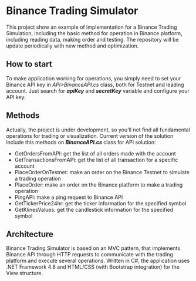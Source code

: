 # Binance Trading Simulator

This project show an example of implementation for a Binance Trading Simulation, including the basic method for operation in Binance platform, including reading data, making order and testing. The repository will be update periodically with new method and optimization.

## How to start

To make application working for operations, you simply need to set your Binance API key in _API>BinanceAPI.cs_ class, both for Testnet and leading account. Just search for _**apiKey**_ and **_secretKey_** variable and configure your API key.

## Methods

Actually, the project is under development, so you'll not find all fundamental operations for trading or visualization. Current version of the solution include this methods on _**BinanceAPI.cs**_ class for API solution:

+ GetOrdersFromAPI: get the list of all orders made with the account
+ GetTransactionsFromAPI: get the list of all transaction for a specific account
+ PlaceOrderOnTestnet: make an order on the Binance Testnet to simulate a trading operation
+ PlaceOrder: make an order on the Binance platform to make a trading operation
+ PingAPI: make a ping request to Binance API 
+ GetTickerPrice24hr: get the ticker information for the specified symbol
+ GetKlinesValues: get the candlestick information for the specified symbol

## Architecture

Binance Trading Simulator is based on an MVC pattern, that implements Binance API through HTTP requests to communicate with the trading platform and execute several operations. Written in C#, the application uses .NET Framework 4.8 and HTML/CSS (with Bootstrap integration) for the View structure.
